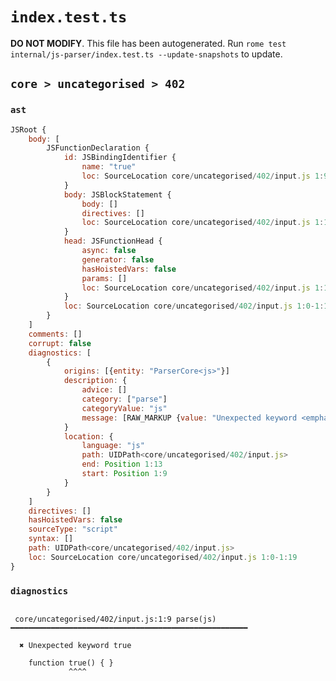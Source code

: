 # `index.test.ts`

**DO NOT MODIFY**. This file has been autogenerated. Run `rome test internal/js-parser/index.test.ts --update-snapshots` to update.

## `core > uncategorised > 402`

### `ast`

```javascript
JSRoot {
	body: [
		JSFunctionDeclaration {
			id: JSBindingIdentifier {
				name: "true"
				loc: SourceLocation core/uncategorised/402/input.js 1:9-1:13 (true)
			}
			body: JSBlockStatement {
				body: []
				directives: []
				loc: SourceLocation core/uncategorised/402/input.js 1:16-1:19
			}
			head: JSFunctionHead {
				async: false
				generator: false
				hasHoistedVars: false
				params: []
				loc: SourceLocation core/uncategorised/402/input.js 1:13-1:15
			}
			loc: SourceLocation core/uncategorised/402/input.js 1:0-1:19
		}
	]
	comments: []
	corrupt: false
	diagnostics: [
		{
			origins: [{entity: "ParserCore<js>"}]
			description: {
				advice: []
				category: ["parse"]
				categoryValue: "js"
				message: [RAW_MARKUP {value: "Unexpected keyword <emphasis>"}, "true", RAW_MARKUP {value: "</emphasis>"}]
			}
			location: {
				language: "js"
				path: UIDPath<core/uncategorised/402/input.js>
				end: Position 1:13
				start: Position 1:9
			}
		}
	]
	directives: []
	hasHoistedVars: false
	sourceType: "script"
	syntax: []
	path: UIDPath<core/uncategorised/402/input.js>
	loc: SourceLocation core/uncategorised/402/input.js 1:0-1:19
}
```

### `diagnostics`

```

 core/uncategorised/402/input.js:1:9 parse(js) ━━━━━━━━━━━━━━━━━━━━━━━━━━━━━━━━━━━━━━━━━━━━━━━━━━━━━

  ✖ Unexpected keyword true

    function true() { }
             ^^^^


```
